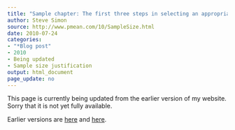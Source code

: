 ```yaml
---
title: "Sample chapter: The first three steps in selecting an appropriate sample size"
author: Steve Simon
source: http://www.pmean.com/10/SampleSize.html
date: 2010-07-24
categories:
- "*Blog post"
- 2010
- Being updated
- Sample size justification
output: html_document
page_update: no
---
```


This page is currently being updated from the earlier version of my website. Sorry that it is not yet fully available.

<!---More--->

Earlier versions are [here][sim1] and [here][sim2].

[sim1]: http://www.pmean.com/10/SampleSize.html
[sim2]: http://new.pmean.com/book-chapter-sample-size/
